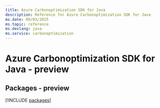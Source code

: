 ```yaml
---
title: Azure Carbonoptimization SDK for Java
description: Reference for Azure Carbonoptimization SDK for Java
ms.date: 09/03/2025
ms.topic: reference
ms.devlang: java
ms.service: carbonoptimization
---
```

# Azure Carbonoptimization SDK for Java - preview
## Packages - preview
[!INCLUDE [packages](carbonoptimization-index.md)]